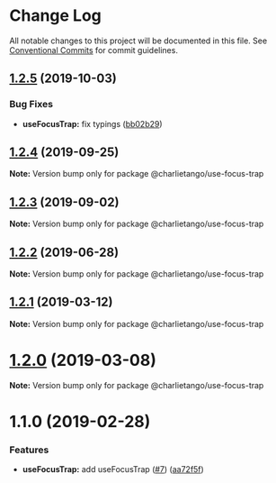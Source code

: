# Change Log

All notable changes to this project will be documented in this file.
See [Conventional Commits](https://conventionalcommits.org) for commit guidelines.

## [1.2.5](https://github.com/charlie-tango/hooks/compare/@charlietango/use-focus-trap@1.2.4...@charlietango/use-focus-trap@1.2.5) (2019-10-03)

### Bug Fixes

- **useFocusTrap:** fix typings ([bb02b29](https://github.com/charlie-tango/hooks/commit/bb02b29))

## [1.2.4](https://github.com/charlie-tango/hooks/compare/@charlietango/use-focus-trap@1.2.3...@charlietango/use-focus-trap@1.2.4) (2019-09-25)

**Note:** Version bump only for package @charlietango/use-focus-trap

## [1.2.3](https://github.com/charlie-tango/hooks/compare/@charlietango/use-focus-trap@1.2.2...@charlietango/use-focus-trap@1.2.3) (2019-09-02)

**Note:** Version bump only for package @charlietango/use-focus-trap

## [1.2.2](https://github.com/charlie-tango/hooks/compare/@charlietango/use-focus-trap@1.2.1...@charlietango/use-focus-trap@1.2.2) (2019-06-28)

**Note:** Version bump only for package @charlietango/use-focus-trap

## [1.2.1](https://github.com/charlie-tango/hooks/compare/@charlietango/use-focus-trap@1.2.0...@charlietango/use-focus-trap@1.2.1) (2019-03-12)

**Note:** Version bump only for package @charlietango/use-focus-trap

# [1.2.0](https://github.com/charlie-tango/hooks/compare/@charlietango/use-focus-trap@1.1.0...@charlietango/use-focus-trap@1.2.0) (2019-03-08)

**Note:** Version bump only for package @charlietango/use-focus-trap

# 1.1.0 (2019-02-28)

### Features

- **useFocusTrap:** add useFocusTrap ([#7](https://github.com/charlie-tango/hooks/issues/7)) ([aa72f5f](https://github.com/charlie-tango/hooks/commit/aa72f5f))
